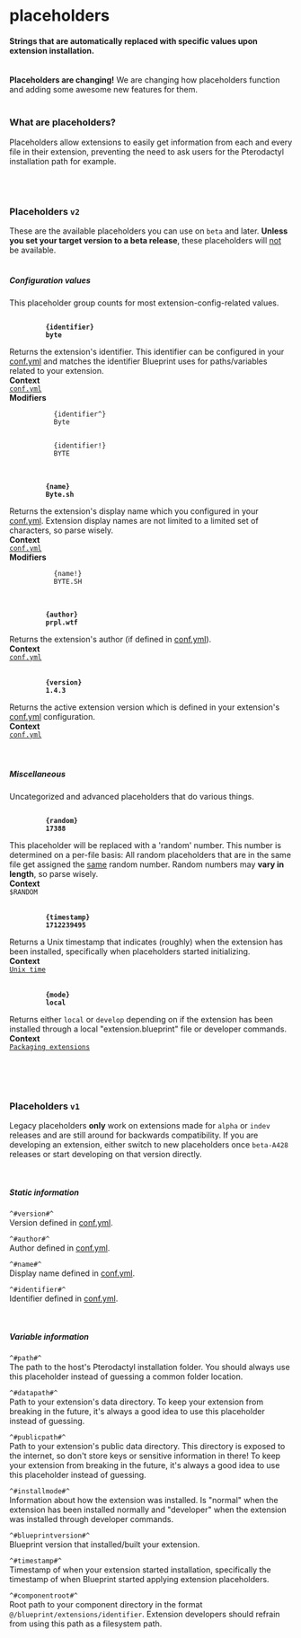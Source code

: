 # placeholders
<h4 class="fw-light">Strings that are automatically replaced with specific values upon extension installation.</h4><br/>
<div class="alert alert-dark" role="alert">
  <i class="bi bi-regex me-2 mt-1 mb-1" style="font-size:23px; float: left;"></i>
  <div class="ps-3 ms-3"><b>Placeholders are changing!</b> We are changing how placeholders function and adding some awesome new features for them.</div>
</div><br/>

### **What are placeholders?**
Placeholders allow extensions to easily get information from each and every file in their extension, preventing the need to ask users for the Pterodactyl installation path for example.

<br/><br/>

### **Placeholders `v2`** <tag type="new" content="beta-A428"/></tag>
These are the available placeholders you can use on `beta` and later. <b>Unless you set your target version to a beta release</b>, these placeholders will <u>not</u> be available.
<br/><br/>


##### Configuration values
This placeholder group counts for most extension-config-related values.

<!-- Identifier -->
<div class="container bg-dark-subtle rounded-3 p-3">
  <div class="row">
    <div class="col-lg-9 col-md-8 col-xs-12">
      <b><code><icon name="hash"></icon>
        <!-- Placeholder string --> {identifier}
        <!-- Example value --> <span class="text-secondary">byte</span>
      </code></b><br/>
      Returns the extension's identifier. This identifier can be configured in your <a href="?page=documentation/confyml">conf.yml</a> and matches the identifier Blueprint uses for paths/variables related to your extension.
    </div>
    <div class="col-lg-3 col-md-4 col-xs-12">
      <!-- Context -->
      <div class="mb-3">
        <b>Context</b><br>
        <code><span class="text-primary-emphasis"><a href="?page=documentation/confyml">conf.yml</a></span></code><br/>
      </div>
      <!-- Modifiers -->
      <div>
        <b>Modifiers</b><br>
        <code>
          <!-- Modifier string --> {identifier^}
          <!-- Example value --> <span class="text-secondary">Byte</span>
        </code><br/>
        <code>
          <!-- Modifier string --> {identifier!}
          <!-- Example value --> <span class="text-secondary">BYTE</span>
        </code><br/>
      </div>
    </div>
  </div>
</div><br/>

<!-- Name -->
<div class="container bg-dark-subtle rounded-3 p-3">
  <div class="row">
    <div class="col-lg-9 col-md-8 col-xs-12">
      <b><code><icon name="hash"></icon>
        <!-- Placeholder string --> {name}
        <!-- Example value --> <span class="text-secondary">Byte.sh</span>
      </code></b><br/>
      Returns the extension's display name which you configured in your <a href="?page=documentation/confyml">conf.yml</a>. Extension display names are not limited to a limited set of characters, so parse wisely.
    </div>
    <div class="col-lg-3 col-md-4 col-xs-12">
      <!-- Context -->
      <div class="mb-3">
        <b>Context</b><br>
        <code><span class="text-primary-emphasis"><a href="?page=documentation/confyml">conf.yml</a></span></code><br/>
      </div>
      <!-- Modifiers -->
      <div>
        <b>Modifiers</b><br>
        <code>
          <!-- Modifier string --> {name!}
          <!-- Example value --> <span class="text-secondary">BYTE.SH</span>
        </code><br/>
      </div>
    </div>
  </div>
</div><br/>

<!-- Author -->
<div class="container bg-dark-subtle rounded-3 p-3">
  <div class="row">
    <div class="col-lg-9 col-md-8 col-xs-12">
      <b><code><icon name="hash"></icon>
        <!-- Placeholder string --> {author}
        <!-- Example value --> <span class="text-secondary">prpl.wtf</span>
      </code></b><br/>
      Returns the extension's author (if defined in <a href="?page=documentation/confyml">conf.yml</a>).
    </div>
    <div class="col-lg-3 col-md-4 col-xs-12">
      <!-- Context -->
      <div>
        <b>Context</b><br>
        <code><span class="text-primary-emphasis"><a href="?page=documentation/confyml">conf.yml</a></span></code><br/>
      </div>
    </div>
  </div>
</div><br/>

<!-- Version -->
<div class="container bg-dark-subtle rounded-3 p-3">
  <div class="row">
    <div class="col-lg-9 col-md-8 col-xs-12">
      <b><code><icon name="hash"></icon>
        <!-- Placeholder string --> {version}
        <!-- Example value --> <span class="text-secondary">1.4.3</span>
      </code></b><br/>
      Returns the active extension version which is defined in your extension's <a href="?page=documentation/confyml">conf.yml</a> configuration.
    </div>
    <div class="col-lg-3 col-md-4 col-xs-12">
      <!-- Context -->
      <div>
        <b>Context</b><br>
        <code><span class="text-primary-emphasis"><a href="?page=documentation/confyml">conf.yml</a></span></code><br/>
      </div>
    </div>
  </div>
</div><br/>

<br/>

##### Miscellaneous
Uncategorized and advanced placeholders that do various things.

<!-- Random -->
<div class="container bg-dark-subtle rounded-3 p-3">
  <div class="row">
    <div class="col-lg-9 col-md-8 col-xs-12">
      <b><code><icon name="hash"></icon>
        <!-- Placeholder string --> {random}
        <!-- Example value --> <span class="text-secondary">17388</span>
      </code></b><br/>
      This placeholder will be replaced with a 'random' number. This number is determined on a per-file basis: All random placeholders that are in the same file get assigned the <u>same</u> random number. Random numbers may <b>vary in length</b>, so parse wisely.
    </div>
    <div class="col-lg-3 col-md-4 col-xs-12">
      <!-- Context -->
      <div>
        <b>Context</b><br>
        <code><span class="text-primary-emphasis">$RANDOM</span></code><br/>
      </div>
    </div>
  </div>
</div><br/>

<!-- Timestamp -->
<div class="container bg-dark-subtle rounded-3 p-3">
  <div class="row">
    <div class="col-lg-9 col-md-8 col-xs-12">
      <b><code><icon name="hash"></icon>
        <!-- Placeholder string --> {timestamp}
        <!-- Example value --> <span class="text-secondary">1712239495</span>
      </code></b><br/>
      Returns a Unix timestamp that indicates (roughly) when the extension has been installed, specifically when placeholders started initializing.
    </div>
    <div class="col-lg-3 col-md-4 col-xs-12">
      <!-- Context -->
      <div>
        <b>Context</b><br>
        <code><span class="text-primary-emphasis"><a href="https://en.wikipedia.org/wiki/Unix_time">Unix time</a></span></code><br/>
      </div>
    </div>
  </div>
</div><br/>

<!-- Mode -->
<div class="container bg-dark-subtle rounded-3 p-3">
  <div class="row">
    <div class="col-lg-9 col-md-8 col-xs-12">
      <b><code><icon name="hash"></icon>
        <!-- Placeholder string --> {mode}
        <!-- Example value --> <span class="text-secondary">local</span>
      </code></b><br/>
      Returns either <code>local</code> or <code>develop</code> depending on if the extension has been installed through a local "extension.blueprint" file or developer commands.
    </div>
    <div class="col-lg-3 col-md-4 col-xs-12">
      <!-- Context -->
      <div>
        <b>Context</b><br>
        <code><span class="text-primary-emphasis"><a href="?page=developing-extensions/Packaging-extensions">Packaging extensions</a></span></code><br/>
      </div>
    </div>
  </div>
</div><br/>




<br/><br/>

### **Placeholders `v1`** <tag type="deprecated" content="beta-A428"/></tag>
Legacy placeholders __only__ work on extensions made for `alpha` or `indev` releases and are still around for backwards compatibility. If you are developing an extension, either switch to new placeholders once `beta-A428` releases or start developing on that version directly.

<br/>

##### Static information
`^#version#^` <icon name="check2"></icon>\
Version defined in [conf.yml](?page=documentation/confyml).

`^#author#^` <icon name="check2"></icon>\
Author defined in [conf.yml](?page=documentation/confyml).

`^#name#^` <icon name="check2"></icon>\
Display name defined in [conf.yml](?page=documentation/confyml).

`^#identifier#^` <icon name="check2"></icon>\
Identifier defined in [conf.yml](?page=documentation/confyml).

<br/>

##### Variable information
`^#path#^`\
The path to the host's Pterodactyl installation folder. You should always use this placeholder instead of guessing a common folder location.

`^#datapath#^`\
Path to your extension's data directory. To keep your extension from breaking in the future, it's always a good idea to use this placeholder instead of guessing.

`^#publicpath#^`\
Path to your extension's public data directory. This directory is exposed to the internet, so don't store keys or sensitive information in there! To keep your extension from breaking in the future, it's always a good idea to use this placeholder instead of guessing.

`^#installmode#^`\
Information about how the extension was installed. Is "normal" when the extension has been installed normally and "developer" when the extension was installed through developer commands.

`^#blueprintversion#^`\
Blueprint version that installed/built your extension.

`^#timestamp#^` <icon name="check2"></icon>\
Timestamp of when your extension started installation, specifically the timestamp of when Blueprint started applying extension placeholders.

`^#componentroot#^`\
Root path to your component directory in the format `@/blueprint/extensions/identifier`. Extension developers should refrain from using this path as a filesystem path.